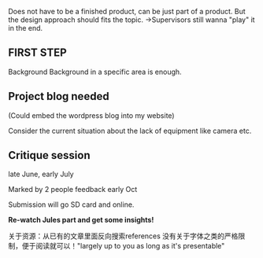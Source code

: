 Does not have to be a finished product, can be just part of a product. But the design approach should fits the topic.
->Supervisors still wanna "play" it in the end.

## FIRST STEP
Background
Background in a specific area is enough.

## Project blog needed
(Could embed the wordpress blog into my website)

Consider the current situation about the lack of equipment like camera etc.



## Critique session
late June, early July

Marked by 2 people
feedback early Oct

Submission will go SD card and online.

**Re-watch Jules part and get some insights!**


关于资源：从已有的文章里面反向搜索references
没有关于字体之类的严格限制，便于阅读就可以！"largely up to you as long as it's presentable"